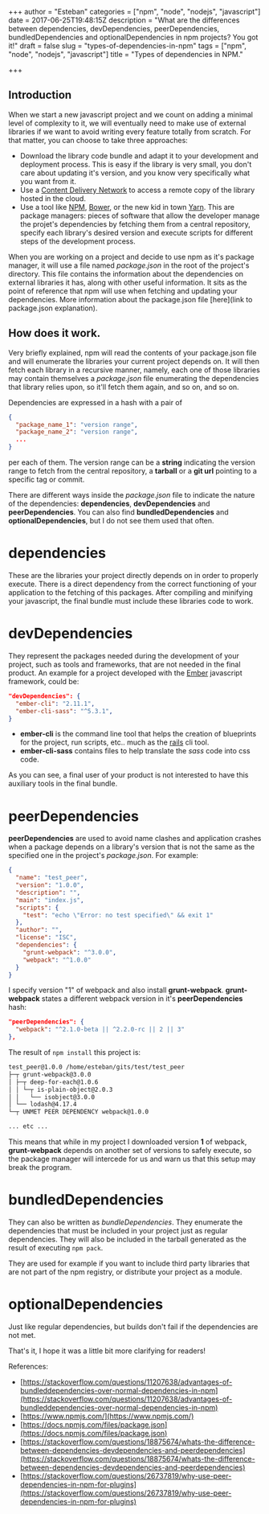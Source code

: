 +++
author = "Esteban"
categories = ["npm", "node", "nodejs", "javascript"]
date = 2017-06-25T19:48:15Z
description = "What are the differences between dependencies, devDependencies, peerDependencies, bundledDependencies and optionalDependencies in npm projects? You got it!"
draft = false
slug = "types-of-dependencies-in-npm"
tags = ["npm", "node", "nodejs", "javascript"]
title = "Types of dependencies in NPM."

+++


## Introduction

When we start a new javascript project and we count on adding a minimal level of complexity to it, we will eventually need to make use of external libraries if we want to avoid writing every feature totally from scratch. For that matter, you can choose to take three approaches:

  * Download the library code bundle and adapt it to your development and deployment process. This is easy if the library is very small, you don't care about updating it's version, and you know very specifically what you want from it.
  * Use a [Content Delivery Network](https://en.wikipedia.org/wiki/Content_delivery_network) to access a remote copy of the library hosted in the cloud.
  * Use a tool like [NPM](https://www.npmjs.com/), [Bower](https://bower.io/), or the new kid in town [Yarn](https://yarnpkg.com/en/). This are package managers: pieces of software that allow the developer manage the projet's dependencies by fetching them from a central repository, specify each library's desired version and execute scripts for different steps of the development process.


When you are working on a project and decide to use npm as it's package manager, it will use a file named *package.json* in the root of the project's directory. This file contains the information about the dependencies on external libraries it has, along with other useful information. It sits as the point of reference that npm will use when fetching and updating your dependencies. More information about the package.json file [here](link to package.json explanation).

## How does it work.

Very briefly explained, npm will read the contents of your package.json file and will enumerate the libraries your current project depends on. It will then fetch each library in a recursive manner, namely, each one of those libraries may contain themselves a *package.json* file enumerating the dependencies that library relies upon, so it'll fetch them again, and so on, and so on.

Dependencies are expressed in a hash with a pair of

```json
{
  "package_name_1": "version range",
  "package_name_2": "version range",
  ...
}
```

per each of them. The version range can be a **string** indicating the version range to fetch from the central repository, a **tarball** or a **git url** pointing to a specific tag or commit.

There are different ways inside the *package.json* file to indicate the nature of the dependencies: **dependencies**, **devDependencies** and **peerDependencies**.
You can also find **bundledDependencies** and **optionalDependencies**, but I do not see them used that often.

# dependencies

These are the libraries your project directly depends on in order to properly execute. There is a direct dependency from the correct functioning of your application to the fetching of this packages. After compiling and minifying your javascript, the final bundle must include these libraries code to work.

# devDependencies

They represent the packages needed during the development of your project, such as tools and frameworks, that are not needed in the final product. An example for a project developed with the [Ember](https://www.emberjs.com/) javascript framework, could be:

```json
"devDependencies": {
  "ember-cli": "2.11.1",
  "ember-cli-sass": "^5.3.1",
}
```

  * **ember-cli** is the command line tool that helps the creation of blueprints for the project, run scripts, etc.. much as the [rails](http://rubyonrails.org/) cli tool.
  * **ember-cli-sass** contains files to help translate the *sass* code into css code.

As you can see, a final user of your product is not interested to have this auxiliary tools in the final bundle.


# peerDependencies

**peerDependencies** are used to avoid name clashes and application crashes when a package depends on a library's version that is not the same as the specified one in the project's *package.json*. For example:

```json
{
  "name": "test_peer",
  "version": "1.0.0",
  "description": "",
  "main": "index.js",
  "scripts": {
    "test": "echo \"Error: no test specified\" && exit 1"
  },
  "author": "",
  "license": "ISC",
  "dependencies": {
    "grunt-webpack": "^3.0.0",
    "webpack": "^1.0.0"
  }
}
```

I specify version "1" of webpack and also install **grunt-webpack**. **grunt-webpack** states a different webpack version in it's **peerDependencies** hash:

```json
"peerDependencies": {
  "webpack": "^2.1.0-beta || ^2.2.0-rc || 2 || 3"
},
```

The result of `npm install` this project is:

```sh
test_peer@1.0.0 /home/esteban/gits/test/test_peer
├─┬ grunt-webpack@3.0.0
│ ├─┬ deep-for-each@1.0.6
│ │ └─┬ is-plain-object@2.0.3
│ │   └── isobject@3.0.0
│ └── lodash@4.17.4
└─┬ UNMET PEER DEPENDENCY webpack@1.0.0

... etc ...
```

This means that while in my project I downloaded version **1** of webpack, **grunt-webpack** depends on another set of versions to safely execute, so the package manager will intercede for us and warn us that this setup may break the program.


# bundledDependencies

They can also be written as *bundleDependencies*. They enumerate the dependencies that must be included in your project just as regular dependencies. They will also be included in the tarball generated as the result of executing `npm pack`.

They are used for example if you want to include third party libraries that are not part of the npm registry, or distribute your project as a module.

# optionalDependencies

Just like regular dependencies, but builds don't fail if the dependencies are not met.



That's it, I hope it was a little bit more clarifying for readers!

References:

- [https://stackoverflow.com/questions/11207638/advantages-of-bundleddependencies-over-normal-dependencies-in-npm](https://stackoverflow.com/questions/11207638/advantages-of-bundleddependencies-over-normal-dependencies-in-npm)
- [https://www.npmjs.com/](https://www.npmjs.com/)
- [https://docs.npmjs.com/files/package.json](https://docs.npmjs.com/files/package.json)
- [https://stackoverflow.com/questions/18875674/whats-the-difference-between-dependencies-devdependencies-and-peerdependencies](https://stackoverflow.com/questions/18875674/whats-the-difference-between-dependencies-devdependencies-and-peerdependencies)
- [https://stackoverflow.com/questions/26737819/why-use-peer-dependencies-in-npm-for-plugins](https://stackoverflow.com/questions/26737819/why-use-peer-dependencies-in-npm-for-plugins)

